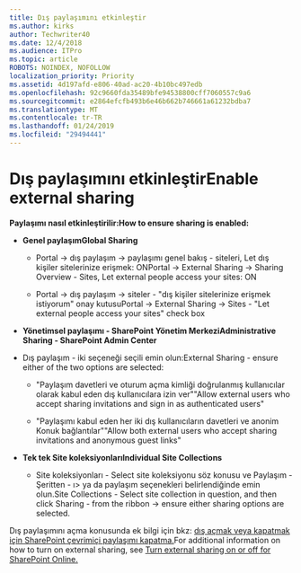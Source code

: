 ```yaml
---
title: Dış paylaşımını etkinleştir
ms.author: kirks
author: Techwriter40
ms.date: 12/4/2018
ms.audience: ITPro
ms.topic: article
ROBOTS: NOINDEX, NOFOLLOW
localization_priority: Priority
ms.assetid: 4d197afd-e806-40ad-ac20-4b10bc497edb
ms.openlocfilehash: 92c9660fda35489bfe94538800cff7060557c9a6
ms.sourcegitcommit: e2864efcfb493b6e46b662b746661a61232bdba7
ms.translationtype: MT
ms.contentlocale: tr-TR
ms.lasthandoff: 01/24/2019
ms.locfileid: "29494441"
---
```

# <a name="enable-external-sharing"></a><span data-ttu-id="02722-102">Dış paylaşımını etkinleştir</span><span class="sxs-lookup"><span data-stu-id="02722-102">Enable external sharing</span></span>

 <span data-ttu-id="02722-103">**Paylaşımı nasıl etkinleştirilir:**</span><span class="sxs-lookup"><span data-stu-id="02722-103">**How to ensure sharing is enabled:**</span></span>
  
- <span data-ttu-id="02722-104">**Genel paylaşım**</span><span class="sxs-lookup"><span data-stu-id="02722-104">**Global Sharing**</span></span>
    
  - <span data-ttu-id="02722-105">Portal -\> dış paylaşım -\> paylaşımı genel bakış - siteleri, Let dış kişiler sitelerinize erişmek: ON</span><span class="sxs-lookup"><span data-stu-id="02722-105">Portal -\> External Sharing -\> Sharing Overview - Sites, Let external people access your sites: ON</span></span>
    
  - <span data-ttu-id="02722-106">Portal -\> dış paylaşım -\> siteler - "dış kişiler sitelerinize erişmek istiyorum" onay kutusu</span><span class="sxs-lookup"><span data-stu-id="02722-106">Portal -\> External Sharing -\> Sites - "Let external people access your sites" check box</span></span>
    
- <span data-ttu-id="02722-107">**Yönetimsel paylaşımı - SharePoint Yönetim Merkezi**</span><span class="sxs-lookup"><span data-stu-id="02722-107">**Administrative Sharing - SharePoint Admin Center**</span></span>
    
- <span data-ttu-id="02722-108">Dış paylaşım - iki seçeneği seçili emin olun:</span><span class="sxs-lookup"><span data-stu-id="02722-108">External Sharing - ensure either of the two options are selected:</span></span>
    
  - <span data-ttu-id="02722-109">"Paylaşım davetleri ve oturum açma kimliği doğrulanmış kullanıcılar olarak kabul eden dış kullanıcılara izin ver"</span><span class="sxs-lookup"><span data-stu-id="02722-109">"Allow external users who accept sharing invitations and sign in as authenticated users"</span></span>
    
  - <span data-ttu-id="02722-110">"Paylaşımı kabul eden her iki dış kullanıcıların davetleri ve anonim Konuk bağlantılar"</span><span class="sxs-lookup"><span data-stu-id="02722-110">"Allow both external users who accept sharing invitations and anonymous guest links"</span></span>
    
- <span data-ttu-id="02722-111">**Tek tek Site koleksiyonları**</span><span class="sxs-lookup"><span data-stu-id="02722-111">**Individual Site Collections**</span></span>
    
  - <span data-ttu-id="02722-112">Site koleksiyonları - Select site koleksiyonu söz konusu ve Paylaşım - Şeritten - ı\> ya da paylaşım seçenekleri belirlendiğinde emin olun.</span><span class="sxs-lookup"><span data-stu-id="02722-112">Site Collections - Select site collection in question, and then click Sharing - from the ribbon -\> ensure either sharing options are selected.</span></span>
    
<span data-ttu-id="02722-113">Dış paylaşımını açma konusunda ek bilgi için bkz: [dış açmak veya kapatmak için SharePoint çevrimiçi paylaşımı kapatma.](https://go.microsoft.com/fwlink/?linkid=2047681&amp;clcid=0x409)</span><span class="sxs-lookup"><span data-stu-id="02722-113">For additional information on how to turn on external sharing, see [Turn external sharing on or off for SharePoint Online.](https://go.microsoft.com/fwlink/?linkid=2047681&amp;clcid=0x409)</span></span>
  

